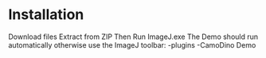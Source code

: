 # Installation
Download files
Extract from ZIP
Then Run ImageJ.exe
The Demo should run automatically otherwise use the ImageJ toolbar:
  -plugins
  -CamoDino Demo
